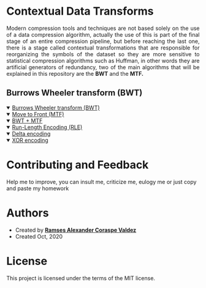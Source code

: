 # Contextual Data Transforms

<p align="justify"> 
Modern compression tools and techniques are not based solely on the use of a data compression algorithm, actually the use of this is part of the final stage of an entire compression pipeline, but before reaching the last one, there is a stage called contextual transformations that are responsible for reorganizing the symbols of the dataset so they are more sensitive to statistical compression algorithms such as Huffman, in other words they are artificial generators of redundancy, two of the main algorithms that will be explained in this repository are the <strong>BWT</strong> and the <strong>MTF.</strong>
</p> 



## Burrows Wheeler transform (BWT)

<details open>
<summary> <a href="https://wittline.github.io/Contextual-Data-Transforms/code/bwt.html"> Burrows Wheeler transform (BWT) </a>
  </summary>
</details>





<details open>    
<summary> <a href="https://wittline.github.io/Contextual-Data-Transforms/code/mtf.html"> Move to Front (MTF) </a> </summary>    
</details>

<details open>    
<summary> <a href="https://wittline.github.io/Contextual-Data-Transforms/code/mtf.html"> BWT + MTF </a> </summary>    
</details>
  
<details open>
<summary> <a href="https://wittline.github.io/Contextual-Data-Transforms/code/rle.html"> Run-Length Encoding (RLE) </a> </summary>
</details>

<details open>
<summary> <a href="https://wittline.github.io/Contextual-Data-Transforms/code/de.html"> Delta encoding  </a> </summary>
</details>  

<details open>
<summary> <a href="https://wittline.github.io/Contextual-Data-Transforms/code/xor.html"> XOR encoding  </a> </summary>
</details> 



# Contributing and Feedback
Help me to improve, you can insult me, criticize me, eulogy me or just copy and paste my homework

# Authors
- Created by <a href="https://www.linkedin.com/in/ramsescoraspe"><strong>Ramses Alexander Coraspe Valdez</strong></a>
- Created Oct, 2020

# License
This project is licensed under the terms of the MIT license.
